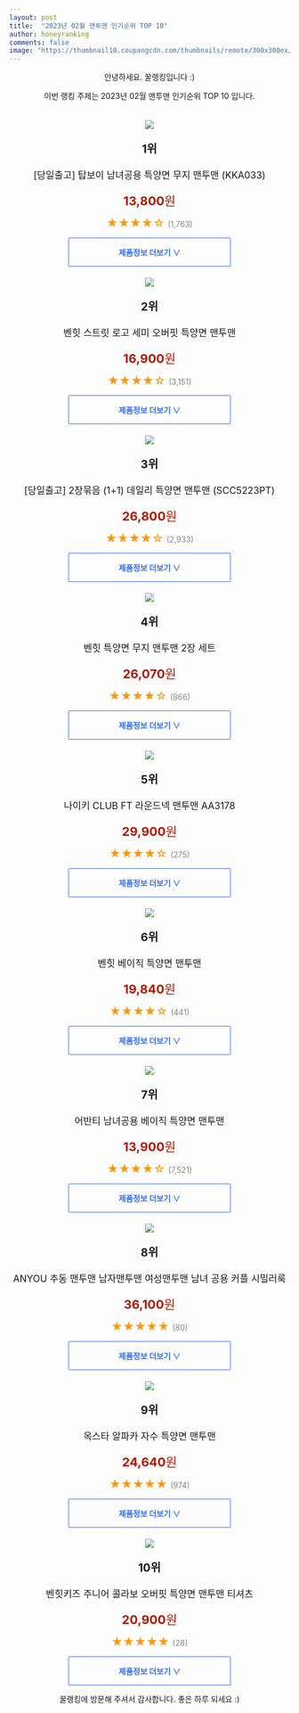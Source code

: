```yaml
---
layout: post
title:  "2023년 02월 맨투맨 인기순위 TOP 10"
author: honeyranking
comments: false
image: "https://thumbnail10.coupangcdn.com/thumbnails/remote/300x300ex/image/vendor_inventory/4280/4bef2a4a089e2d3525ca146349c011a9ecd39797c48bdf26fd38ee5ce8db.jpg"
---
```

<p style="text-align: center;">안녕하세요. 꿀랭킹입니다 :)</p>
<p style="text-align: center;">이번 랭킹 주제는 2023년 02월 맨투맨 인기순위 TOP 10 입니다.</p><center><img src="https://thumbnail10.coupangcdn.com/thumbnails/remote/300x300ex/image/vendor_inventory/4280/4bef2a4a089e2d3525ca146349c011a9ecd39797c48bdf26fd38ee5ce8db.jpg" style="margin-top:20px" /></center><p style="text-align: center; font-size: 20px"><b>1위</b></p><p style="text-align: center; font-size: 17px">[당일출고] 탑보이 남녀공용 특양면 무지 맨투맨 (KKA033)</p><p style="text-align: center;"><span style="color: #b61800; font-size: 22px;"><b>13,800</b>원</span></p><p style="text-align: center;"><span style="color: #ff9600; font-size: 20px;">★★★★☆ </span><span style="color: #878787;">(1,763)</span></p><center><a href="https://link.coupang.com/a/QBqmP"><div style="font-size: 14px; display: inline-block; padding: 15px 90px; color: #346aff; border-radius: 2px; border: 1px solid #346aff; cursor: pointer;"><b>제품정보 더보기 &or;</b></div></a></center><center><img src="https://thumbnail8.coupangcdn.com/thumbnails/remote/300x300ex/image/rs_quotation_api/1nh3vl5d/41da06b7c1504645b32443e2670b1e3e.jpg" style="margin-top:20px" /></center><p style="text-align: center; font-size: 20px"><b>2위</b></p><p style="text-align: center; font-size: 17px">벤힛 스트릿 로고 세미 오버핏 특양면 맨투맨</p><p style="text-align: center;"><span style="color: #b61800; font-size: 22px;"><b>16,900</b>원</span></p><p style="text-align: center;"><span style="color: #ff9600; font-size: 20px;">★★★★☆ </span><span style="color: #878787;">(3,151)</span></p><center><a href="https://link.coupang.com/a/QBqmQ"><div style="font-size: 14px; display: inline-block; padding: 15px 90px; color: #346aff; border-radius: 2px; border: 1px solid #346aff; cursor: pointer;"><b>제품정보 더보기 &or;</b></div></a></center><center><img src="https://thumbnail9.coupangcdn.com/thumbnails/remote/300x300ex/image/vendor_inventory/0fe5/6e1731ff0569267f296e0ea75a472fea6ace7f691bf5291884d2cfa4b8ab.jpg" style="margin-top:20px" /></center><p style="text-align: center; font-size: 20px"><b>3위</b></p><p style="text-align: center; font-size: 17px">[당일출고] 2장묶음 (1+1) 데일리 특양면 맨투맨 (SCC5223PT)</p><p style="text-align: center;"><span style="color: #b61800; font-size: 22px;"><b>26,800</b>원</span></p><p style="text-align: center;"><span style="color: #ff9600; font-size: 20px;">★★★★☆ </span><span style="color: #878787;">(2,933)</span></p><center><a href="https://link.coupang.com/a/QBqmR"><div style="font-size: 14px; display: inline-block; padding: 15px 90px; color: #346aff; border-radius: 2px; border: 1px solid #346aff; cursor: pointer;"><b>제품정보 더보기 &or;</b></div></a></center><center><img src="https://thumbnail9.coupangcdn.com/thumbnails/remote/300x300ex/image/retail/images/11444256110261127-34ce6831-1d60-4ffa-8af4-604727f6b28d.jpg" style="margin-top:20px" /></center><p style="text-align: center; font-size: 20px"><b>4위</b></p><p style="text-align: center; font-size: 17px">벤힛 특양면 무지 맨투맨 2장 세트</p><p style="text-align: center;"><span style="color: #b61800; font-size: 22px;"><b>26,070</b>원</span></p><p style="text-align: center;"><span style="color: #ff9600; font-size: 20px;">★★★★☆ </span><span style="color: #878787;">(866)</span></p><center><a href="https://link.coupang.com/a/QBqmS"><div style="font-size: 14px; display: inline-block; padding: 15px 90px; color: #346aff; border-radius: 2px; border: 1px solid #346aff; cursor: pointer;"><b>제품정보 더보기 &or;</b></div></a></center><center><img src="https://thumbnail8.coupangcdn.com/thumbnails/remote/300x300ex/image/vendor_inventory/4448/ef78a7b95836c94abadebd4f5b24b58dc57a6f7554ec5f21f3e8d3109d94.jpg" style="margin-top:20px" /></center><p style="text-align: center; font-size: 20px"><b>5위</b></p><p style="text-align: center; font-size: 17px">나이키 CLUB FT 라운드넥 맨투맨 AA3178</p><p style="text-align: center;"><span style="color: #b61800; font-size: 22px;"><b>29,900</b>원</span></p><p style="text-align: center;"><span style="color: #ff9600; font-size: 20px;">★★★★☆ </span><span style="color: #878787;">(275)</span></p><center><a href="https://link.coupang.com/a/QBqmT"><div style="font-size: 14px; display: inline-block; padding: 15px 90px; color: #346aff; border-radius: 2px; border: 1px solid #346aff; cursor: pointer;"><b>제품정보 더보기 &or;</b></div></a></center><center><img src="https://thumbnail9.coupangcdn.com/thumbnails/remote/300x300ex/image/rs_quotation_api/uqx6ea3g/e19e3404447e4dd69c1bd56f3e2d0e2e.jpg" style="margin-top:20px" /></center><p style="text-align: center; font-size: 20px"><b>6위</b></p><p style="text-align: center; font-size: 17px">벤힛 베이직 특양면 맨투맨</p><p style="text-align: center;"><span style="color: #b61800; font-size: 22px;"><b>19,840</b>원</span></p><p style="text-align: center;"><span style="color: #ff9600; font-size: 20px;">★★★★☆ </span><span style="color: #878787;">(441)</span></p><center><a href="https://www.coupang.com/vp/products/4932441111?itemId=6481781001&q=%EB%A7%A8%ED%88%AC%EB%A7%A8&sourceType=search&searchId=f7168f4feeb94da8a5f5b4e735a203c9"><div style="font-size: 14px; display: inline-block; padding: 15px 90px; color: #346aff; border-radius: 2px; border: 1px solid #346aff; cursor: pointer;"><b>제품정보 더보기 &or;</b></div></a></center><center><img src="https://thumbnail8.coupangcdn.com/thumbnails/remote/300x300ex/image/vendor_inventory/b5ae/72d698f0eb9505b43406189ca28276cbf6dbf5612d27c1a9ad6d511b9ab7.jpg" style="margin-top:20px" /></center><p style="text-align: center; font-size: 20px"><b>7위</b></p><p style="text-align: center; font-size: 17px">어반티 남녀공용 베이직 특양면 맨투맨</p><p style="text-align: center;"><span style="color: #b61800; font-size: 22px;"><b>13,900</b>원</span></p><p style="text-align: center;"><span style="color: #ff9600; font-size: 20px;">★★★★☆ </span><span style="color: #878787;">(7,521)</span></p><center><a href="https://link.coupang.com/a/QBqmU"><div style="font-size: 14px; display: inline-block; padding: 15px 90px; color: #346aff; border-radius: 2px; border: 1px solid #346aff; cursor: pointer;"><b>제품정보 더보기 &or;</b></div></a></center><center><img src="https://thumbnail8.coupangcdn.com/thumbnails/remote/300x300ex/image/vendor_inventory/6348/e05eb55e1b3140e612c8487a69da330b735bdd29aba3f8b763215a43d172.jpg" style="margin-top:20px" /></center><p style="text-align: center; font-size: 20px"><b>8위</b></p><p style="text-align: center; font-size: 17px">ANYOU 추동 맨투맨 남자맨투맨 여성맨투맨 남녀 공용 커플 시밀러룩</p><p style="text-align: center;"><span style="color: #b61800; font-size: 22px;"><b>36,100</b>원</span></p><p style="text-align: center;"><span style="color: #ff9600; font-size: 20px;">★★★★★ </span><span style="color: #878787;">(80)</span></p><center><a href="https://link.coupang.com/a/QBqmV"><div style="font-size: 14px; display: inline-block; padding: 15px 90px; color: #346aff; border-radius: 2px; border: 1px solid #346aff; cursor: pointer;"><b>제품정보 더보기 &or;</b></div></a></center><center><img src="https://thumbnail9.coupangcdn.com/thumbnails/remote/300x300ex/image/retail/images/2020/09/28/14/6/59e7168e-9a7e-49a8-8333-7fed7de37491.jpg" style="margin-top:20px" /></center><p style="text-align: center; font-size: 20px"><b>9위</b></p><p style="text-align: center; font-size: 17px">옥스타 알파카 자수 특양면 맨투맨</p><p style="text-align: center;"><span style="color: #b61800; font-size: 22px;"><b>24,640</b>원</span></p><p style="text-align: center;"><span style="color: #ff9600; font-size: 20px;">★★★★★ </span><span style="color: #878787;">(974)</span></p><center><a href="https://link.coupang.com/a/QBqmW"><div style="font-size: 14px; display: inline-block; padding: 15px 90px; color: #346aff; border-radius: 2px; border: 1px solid #346aff; cursor: pointer;"><b>제품정보 더보기 &or;</b></div></a></center><center><img src="https://thumbnail10.coupangcdn.com/thumbnails/remote/300x300ex/image/rs_quotation_api/emwytqe6/247e96800ced46b6bed4d777f3b26f0d.jpg" style="margin-top:20px" /></center><p style="text-align: center; font-size: 20px"><b>10위</b></p><p style="text-align: center; font-size: 17px">벤힛키즈 주니어 콜라보 오버핏 특양면 맨투맨 티셔츠</p><p style="text-align: center;"><span style="color: #b61800; font-size: 22px;"><b>20,900</b>원</span></p><p style="text-align: center;"><span style="color: #ff9600; font-size: 20px;">★★★★★ </span><span style="color: #878787;">(28)</span></p><center><a href="https://www.coupang.com/vp/products/6396327338?itemId=13668042783&q=%EB%A7%A8%ED%88%AC%EB%A7%A8&sourceType=search&searchId=f7168f4feeb94da8a5f5b4e735a203c9"><div style="font-size: 14px; display: inline-block; padding: 15px 90px; color: #346aff; border-radius: 2px; border: 1px solid #346aff; cursor: pointer;"><b>제품정보 더보기 &or;</b></div></a></center><p style="text-align: center;">꿀랭킹에 방문해 주셔서 감사합니다. 좋은 하루 되세요 :)</p>